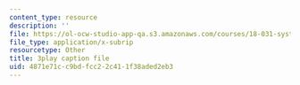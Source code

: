 ```yaml
---
content_type: resource
description: ''
file: https://ol-ocw-studio-app-qa.s3.amazonaws.com/courses/18-031-system-functions-and-the-laplace-transform-spring-2019/4871e71cc9bdfcc22c411f38aded2eb3_5HfMEUO9vlY.srt
file_type: application/x-subrip
resourcetype: Other
title: 3play caption file
uid: 4871e71c-c9bd-fcc2-2c41-1f38aded2eb3
---
```


